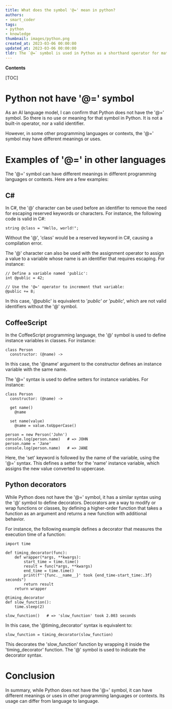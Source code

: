 ```yaml
---
title: What does the symbol '@=' mean in python?
authors:
- smart_coder
tags:
- python
- knowledge
thumbnail: images/python.png
created_at: 2023-03-06 00:00:00
updated_at: 2023-03-06 00:00:00
tldr: The `@=` symbol is used in Python as a shorthand operator for matrix multiplication (also known as the dot product).
---
```


**Contents**

[TOC]

# Python not have '@=' symbol

As an AI language model, I can confirm that Python does not have the '@=' symbol. So there is no use or meaning for that symbol in Python. It is not a built-in operator, nor a valid identifier. 

However, in some other programming languages or contexts, the '@=' symbol may have different meanings or uses. 

# Examples of '@=' in other languages

The '@=' symbol can have different meanings in different programming languages or contexts. Here are a few examples: 

## C# 

In C#, the '@' character can be used before an identifier to remove the need for escaping reserved keywords or characters. For instance, the following code is valid in C#: 

```
string @class = "Hello, world!";
```

Without the '@', 'class' would be a reserved keyword in C#, causing a compilation error. 

The '@' character can also be used with the assignment operator to assign a value to a variable whose name is an identifier that requires escaping. For instance: 

```
// Define a variable named 'public':
int @public = 42;

// Use the '@=' operator to increment that variable:
@public += 8;
```

In this case, '@public' is equivalent to '_public' or 'public_', which are not valid identifiers without the '@' symbol. 

## CoffeeScript 

In the CoffeeScript programming language, the '@' symbol is used to define instance variables in classes. For instance: 

```
class Person
  constructor: (@name) ->
```

In this case, the '@name' argument to the constructor defines an instance variable with the same name. 

The '@=' syntax is used to define setters for instance variables. For instance: 

```
class Person
  constructor: (@name) ->

  get name() 
    @name

  set name(value)
    @name = value.toUpperCase()

person = new Person('John')
console.log(person.name)   # => JOHN
person.name = 'Jane'
console.log(person.name)   # => JANE
```

Here, the 'set' keyword is followed by the name of the variable, using the '@=' syntax. This defines a setter for the 'name' instance variable, which assigns the new value converted to uppercase. 

## Python decorators

While Python does not have the '@=' symbol, it has a similar syntax using the '@' symbol to define decorators. Decorators are a way to modify or wrap functions or classes, by defining a higher-order function that takes a function as an argument and returns a new function with additional behavior. 

For instance, the following example defines a decorator that measures the execution time of a function: 

```
import time

def timing_decorator(func):
    def wrapper(*args, **kwargs):
        start_time = time.time()
        result = func(*args, **kwargs)
        end_time = time.time()
        print(f"'{func.__name__}' took {end_time-start_time:.3f} seconds")
        return result
    return wrapper

@timing_decorator
def slow_function():
    time.sleep(2)

slow_function()   # => 'slow_function' took 2.003 seconds
```

In this case, the '@timing_decorator' syntax is equivalent to: 

```
slow_function = timing_decorator(slow_function)
```

This decorates the 'slow_function' function by wrapping it inside the 'timing_decorator' function. The '@' symbol is used to indicate the decorator syntax. 

# Conclusion

In summary, while Python does not have the '@=' symbol, it can have different meanings or uses in other programming languages or contexts. Its usage can differ from language to language.
